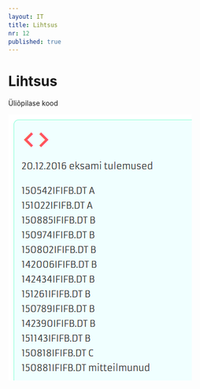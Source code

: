 ```yaml
---
layout: IT
title: Lihtsus
nr: 12
published: true
---
```


# Lihtsus

Üliõpilase kood

![](img/Koodid.PNG)

